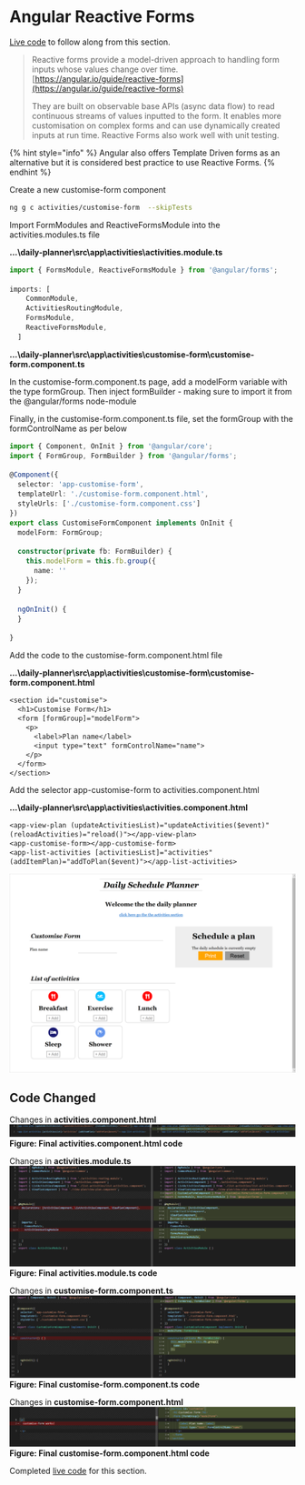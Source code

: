 # Angular Reactive Forms

[Live code](https://stackblitz.com/edit/s6b-reset-plan-update-activities-list) to follow along from this section.

> Reactive forms provide a model-driven approach to handling form inputs whose values change over time. [https://angular.io/guide/reactive-forms](https://angular.io/guide/reactive-forms)
>
> They are built on observable base APIs \(async data flow\) to read continuous streams of values inputted to the form. It enables more customisation on complex forms and can use dynamically created inputs at run time. Reactive Forms also work well with unit testing.

{% hint style="info" %}
Angular also offers Template Driven forms as an alternative but it is considered best practice to use Reactive Forms.
{% endhint %}

Create a new customise-form component

```bash
ng g c activities/customise-form  --skipTests
```

Import FormModules and ReactiveFormsModule into the activities.modules.ts file

**...\daily-planner\src\app\activities\activities.module.ts**

```typescript
import { FormsModule, ReactiveFormsModule } from '@angular/forms';

imports: [
    CommonModule,
    ActivitiesRoutingModule,
    FormsModule,
    ReactiveFormsModule,
  ]
```

**...\daily-planner\src\app\activities\customise-form\customise-form.component.ts**

In the customise-form.component.ts page, add a modelForm variable with the type formGroup. Then inject formBuilder - making sure to import it from the @angular/forms node-module

Finally, in the customise-form.component.ts file, set the formGroup with the formControlName as per below

```typescript
import { Component, OnInit } from '@angular/core';
import { FormGroup, FormBuilder } from '@angular/forms';

@Component({
  selector: 'app-customise-form',
  templateUrl: './customise-form.component.html',
  styleUrls: ['./customise-form.component.css']
})
export class CustomiseFormComponent implements OnInit {
  modelForm: FormGroup;

  constructor(private fb: FormBuilder) {
    this.modelForm = this.fb.group({
      name: ''
    });
  }

  ngOnInit() {
  }

}
```

Add the code to the customise-form.component.html file

**...\daily-planner\src\app\activities\customise-form\customise-form.component.html**

```markup
<section id="customise">
  <h1>Customise Form</h1>
  <form [formGroup]="modelForm">
    <p>
      <label>Plan name</label>
      <input type="text" formControlName="name">
    </p>
  </form>
</section>
```

Add the selector app-customise-form to activities.component.html

**...\daily-planner\src\app\activities\activities.component.html**

```markup
<app-view-plan (updateActivitiesList)="updateActivities($event)" (reloadActivities)="reload()"></app-view-plan>
<app-customise-form></app-customise-form>
<app-list-activities [activitiesList]="activities" (addItemPlan)="addToPlan($event)"></app-list-activities>
```

![Angular Reactive Forms Activities](../.gitbook/assets/angular-reactive-forms-activities-result.png)

## Code Changed

Changes in **activities.component.html**
![Result](../.gitbook/assets/activitieshtml6.png) **Figure: Final activities.component.html code**

Changes in **activities.module.ts**
![Result](../.gitbook/assets/activitiesmodule.png) **Figure: Final activities.module.ts code**

Changes in **customise-form.component.ts**
![Result](../.gitbook/assets/customisets.png) **Figure: Final customise-form.component.ts code**

Changes in **customise-form.component.html**
![Result](../.gitbook/assets/customisehtml.png) **Figure: Final customise-form.component.html code**


Completed [live code](https://stackblitz.com/edit/s7-reactive-forms) for this section.

